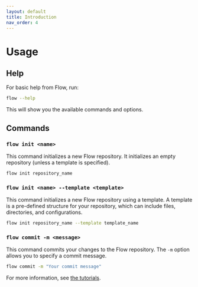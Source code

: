 ```yaml
---
layout: default
title: Introduction
nav_order: 4
---
```


# Usage

## Help

For basic help from Flow, run:

```bash
flow --help
```
This will show you the available commands and options.
## Commands

### `flow init <name>`
This command initializes a new Flow repository. It initializes an empty repository (unless a template is specified).

```bash
flow init repository_name
```

### `flow init <name> --template <template>`
This command initializes a new Flow repository using a template. A template is a pre-defined structure for your repository, which can include files, directories, and configurations.

```bash
flow init repository_name --template template_name
```

### `flow commit -m <message>`
This command commits your changes to the Flow repository. The `-m` option allows you to specify a commit message.

```bash
flow commit -m "Your commit message"
```

For more information, see [the tutorials](tutorials.md).